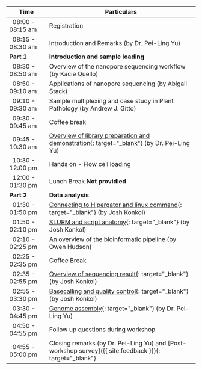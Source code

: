<div class="row">
<div class="col-md-6" markdown="1">

| Time | Particulars |
| ------ | -------------------------------------- |
| &nbsp;&nbsp;08:00 - 08:15 am | Registration
| &nbsp;&nbsp;08:15 - 08:30 am | Introduction and Remarks (by Dr. Pei-Ling Yu) |
| **Part 1** | **Introduction and sample loading** |
| &nbsp;&nbsp;08:30 - 08:50 am | Overview of the nanopore sequencing workflow (by Kacie Quello) | 
| &nbsp;&nbsp;08:50 - 09:10 am | Applications of nanopore sequencing (by Abigail Stack) |
| &nbsp;&nbsp;09:10 - 09:30 am | Sample multiplexing and case study in Plant Pathology (by Andrew J. Gitto) |
| &nbsp;&nbsp;09:30 - 09:45 am | Coffee break |
| &nbsp;&nbsp;09:45 - 10:30 am | [Overview of library preparation and demonstration](Demo-1){: target="_blank"} (by Dr. Pei-Ling Yu) |
| &nbsp;&nbsp;10:30 - 12:00 pm | Hands on - Flow cell loading |
| &nbsp;&nbsp;12:00 - 01:30 pm | Lunch Break **Not providied** |
| **Part 2** | **Data analysis** |
| &nbsp;&nbsp;01:30 - 01:50 pm | [Connecting to Hipergator and linux command](01-hpg){: target="_blank"} (by Josh Konkol) |
| &nbsp;&nbsp;01:50 - 02:10 pm | [SLURM and script anatomy](02-slurm){: target="_blank"} (by Josh Konkol) |
| &nbsp;&nbsp;02:10 - 02:25 pm | An overview of the bioinformatic pipeline (by Owen Hudson) |
| &nbsp;&nbsp;02:25 - 02:35 pm | Coffee Break |
| &nbsp;&nbsp;02:35 - 02:55 pm | [Overview of sequencing result](03-fast5){: target="_blank"} (by Josh Konkol) |
| &nbsp;&nbsp;02:55 - 03:30 pm | [Basecalling and quality control](04-basecalling){: target="_blank"} (by Josh Konkol) |
| &nbsp;&nbsp;03:30 - 04:45 pm | [Genome assembly](05-assembly){: target="_blank"} (by Dr. Pei-Ling Yu) | 
| &nbsp;&nbsp;04:50 - 04:55 pm | Follow up questions during workshop 
| &nbsp;&nbsp;04:55 - 05:00 pm | Closing remarks (by Dr. Pei-Ling Yu) and [Post-workshop survey]({{ site.feedback }}){: target="_blank"} |

</div>
</div>
